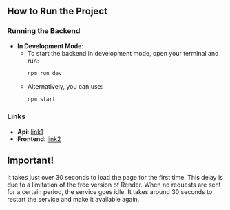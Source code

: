 ## How to Run the Project

### Running the Backend

- **In Development Mode**:
  - To start the backend in development mode, open your terminal and run:
    ```bash
    npm run dev
    ```
  - Alternatively, you can use:
    ```bash
    npm start
    ```

### Links

- **Api**: [link1](https://snapshop-ey7u.onrender.com)
- **Frontend**: [link2](https://snapshop-e-commerce.vercel.app/)


## Important!

It takes just over 30 seconds to load the page for the first time. This delay is due to a limitation of the free version of Render. When no requests are sent for a certain period, the service goes idle. It takes around 30 seconds to restart the service and make it available again.
